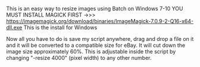 This is an easy way to resize images using Batch on Windows 7-10
YOU MUST INSTALL MAGICK FIRST ->>> https://imagemagick.org/download/binaries/ImageMagick-7.0.9-2-Q16-x64-dll.exe
This is the install for Windows

Now all you have to do is save my script anywhere, drag and drop a file on it and it will be converted to a compatible size for eBay. 
It will cut down the image size approximately 60%. This is adjustable inside the script by changing "-resize 4000" (pixel width) to any other number. 

